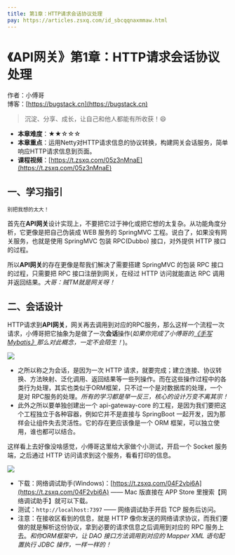 ```yaml
---
title: 第1章：HTTP请求会话协议处理
pay: https://articles.zsxq.com/id_sbcqqnaxmmaw.html
---
```


# 《API网关》第1章：HTTP请求会话协议处理

作者：小傅哥
<br/>博客：[https://bugstack.cn](https://bugstack.cn)

>沉淀、分享、成长，让自己和他人都能有所收获！😄

- **本章难度**：★★☆☆☆
- **本章重点**：运用Netty对HTTP请求信息的协议转换，构建网关会话服务，简单响应HTTP请求信息到页面。
- **课程视频**：[https://t.zsxq.com/05z3nMnaE](https://t.zsxq.com/05z3nMnaE)

## 一、学习指引

`别把我想的太大！`

首先在**API网关**设计实现上，不要把它过于神化或把它想的太复杂。从功能角度分析，它更像是把自己伪装成 WEB 服务的 SpringMVC 工程。说白了，如果没有网关服务，也就是使用 SpringMVC 包装 RPC(Dubbo) 接口，对外提供 HTTP 接口的过程。

所以**API网关**的存在更像是帮我们解决了需要搭建 SpringMVC 的包装 RPC 接口的过程，只需要把 RPC 接口注册到网关，在经过 HTTP 访问就能直达 RPC 调用并返回结果。*大哥：贼TM就是网关呀！*

## 二、会话设计

HTTP请求到**API网关**，网关再去调用到对应的RPC服务，那么这样一个流程一次请求，小傅哥把它抽象为是做了一次**会话**操作(*如果你完成了小傅哥的[《手写Mybatis》](https://bugstack.cn/md/spring/develop-mybatis/2022-03-20-%E7%AC%AC1%E7%AB%A0%EF%BC%9A%E5%BC%80%E7%AF%87%E4%BB%8B%E7%BB%8D%EF%BC%8C%E6%89%8B%E5%86%99Mybatis%E8%83%BD%E7%BB%99%E4%BD%A0%E5%B8%A6%E6%9D%A5%E4%BB%80%E4%B9%88%EF%BC%9F.html)那么对此概念，一定不会陌生！*)。

![](https://bugstack.cn/images/article/assembly/api-gateway/api-gateway-1-01.png)

- 之所以称之为会话，是因为一次 HTTP 请求，就要完成；建立连接、协议转换、方法映射、泛化调用、返回结果等一些列操作。而在这些操作过程中的各类行为处理，其实也类似于ORM框架，只不过一个是对数据库的处理，一个是对 RPC服务的处理。*所有的学习都是举一反三，核心的设计万变不离其宗！*
- 此外之所以要单独创建出一个 api-gateway-core 的工程，是因为我们要把这个工程独立于各种容器，例如它并不是直接与 SpringBoot 一起开发，因为那样会让组件失去灵活性。它的存在更应该像是一个 ORM 框架，可以独立使用，谁也都可以结合。

这样看上去好像没啥感觉，小傅哥这里给大家做个小测试，开启一个 Socket 服务端，之后通过 HTTP 访问请求到这个服务，看看打印的信息。

![](https://bugstack.cn/images/article/assembly/api-gateway/api-gateway-1-02.png)

- 下载：网络调试助手(Windows)：[https://t.zsxq.com/04F2vbi6A](https://t.zsxq.com/04F2vbi6A) —— Mac 版直接在 APP Store 里搜索【网络调试助手】就可以下载。
- 测试：`http://localhost:7397` —— 网络调试助手开启 TCP 服务后访问。
- 注意：在接收区看到的信息，就是 HTTP 像你发送的网络请求协议，而我们要做的就是解析这份协议，拿到必要的请求信息之后调用到对应的 RPC 服务上去。*和你ORM框架中，让 DAO 接口方法调用到对应的 Mapper XML 语句配置执行 JDBC 操作，一样一样的！*
